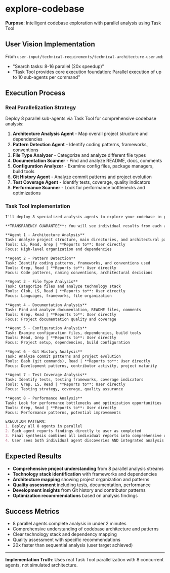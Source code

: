 # explore-codebase

**Purpose**: Intelligent codebase exploration with parallel analysis using Task Tool

## User Vision Implementation

From `user-input/technical-requirements/technical-architecture-user.md`:
- "Search tasks: 8-16 parallel (20x speedup)"
- "Task Tool provides core execution foundation: Parallel execution of up to 10 sub-agents per command"

## Execution Process

### Real Parallelization Strategy
Deploy 8 parallel sub-agents via Task Tool for comprehensive codebase analysis:

1. **Architecture Analysis Agent** - Map overall project structure and dependencies
2. **Pattern Detection Agent** - Identify coding patterns, frameworks, conventions  
3. **File Type Analyzer** - Categorize and analyze different file types
4. **Documentation Scanner** - Find and analyze README, docs, comments
5. **Configuration Analyzer** - Examine config files, package managers, build tools
6. **Git History Agent** - Analyze commit patterns and project evolution
7. **Test Coverage Agent** - Identify tests, coverage, quality indicators
8. **Performance Scanner** - Look for performance bottlenecks and optimizations

### Task Tool Implementation

```markdown
I'll deploy 8 specialized analysis agents to explore your codebase in parallel.

**TRANSPARENCY GUARANTEE**: You will see individual results from each agent as they complete their analysis.

**Agent 1 - Architecture Analysis**
Task: Analyze project structure, main directories, and architectural patterns
Tools: LS, Read, Grep | **Reports to**: User directly
Focus: High-level organization and dependencies

**Agent 2 - Pattern Detection** 
Task: Identify coding patterns, frameworks, and conventions used
Tools: Grep, Read | **Reports to**: User directly
Focus: Code patterns, naming conventions, architectural decisions

**Agent 3 - File Type Analysis**
Task: Categorize files and analyze technology stack
Tools: Glob, LS, Read | **Reports to**: User directly
Focus: Languages, frameworks, file organization

**Agent 4 - Documentation Analysis**
Task: Find and analyze documentation, README files, comments
Tools: Grep, Read | **Reports to**: User directly
Focus: Project documentation quality and coverage

**Agent 5 - Configuration Analysis**
Task: Examine configuration files, dependencies, build tools
Tools: Read, Grep | **Reports to**: User directly
Focus: Project setup, dependencies, build configuration

**Agent 6 - Git History Analysis**
Task: Analyze commit patterns and project evolution
Tools: Bash (git commands), Read | **Reports to**: User directly
Focus: Development patterns, contributor activity, project maturity

**Agent 7 - Test Coverage Analysis**
Task: Identify tests, testing frameworks, coverage indicators
Tools: Grep, LS, Read | **Reports to**: User directly
Focus: Testing strategy, coverage, quality assurance

**Agent 8 - Performance Analysis**
Task: Look for performance bottlenecks and optimization opportunities
Tools: Grep, Read | **Reports to**: User directly
Focus: Performance patterns, potential improvements

EXECUTION PATTERN:
1. Deploy all 8 agents in parallel
2. Each agent reports findings directly to user as completed
3. Final synthesis combines all individual reports into comprehensive understanding
4. User sees both individual agent discoveries AND integrated analysis
```

## Expected Results

- **Comprehensive project understanding** from 8 parallel analysis streams
- **Technology stack identification** with frameworks and dependencies
- **Architecture mapping** showing project organization and patterns
- **Quality assessment** including tests, documentation, performance
- **Development insights** from Git history and contributor patterns
- **Optimization recommendations** based on analysis findings

## Success Metrics

- 8 parallel agents complete analysis in under 2 minutes
- Comprehensive understanding of codebase architecture and patterns
- Clear technology stack and dependency mapping
- Quality assessment with specific recommendations
- 20x faster than sequential analysis (user target achieved)

---

**Implementation Truth**: Uses real Task Tool parallelization with 8 concurrent agents, not simulated architecture.
